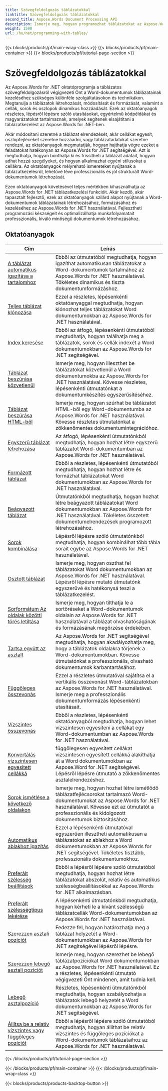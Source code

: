 ```yaml
---
title: Szövegfeldolgozás táblázatokkal
linktitle: Szövegfeldolgozás táblázatokkal
second_title: Aspose.Words Document Processing API
description: Ismerje meg, hogyan programozhat táblázatokat az Aspose.Words for .NET-ben. Ismerje meg, hogyan hozhat létre, kezelhet és formázhat táblázatokat Word-dokumentumaiban a lépésről lépésre bemutatott oktatóanyagok és C#-kódpéldák segítségével.
weight: 1590
url: /hu/net/programming-with-tables/
---
```


{{< blocks/products/pf/main-wrap-class >}}
{{< blocks/products/pf/main-container >}}
{{< blocks/products/pf/tutorial-page-section >}}

# Szövegfeldolgozás táblázatokkal

Az Aspose.Words for .NET oktatóprogramja a táblázatos szövegfeldolgozásról végigvezeti Önt a Word-dokumentumok táblázatainak kezeléséhez szükséges különféle szolgáltatásokon és technikákon. Megtanulja a táblázatok létrehozását, módosítását és formázását, valamint a cellák, sorok és oszlopok dinamikus hozzáadását. Ezek az oktatóanyagok részletes, lépésről lépésre szóló utasításokat, egyértelmű kódpéldákat és magyarázatokat tartalmaznak, amelyek segítenek elsajátítani a táblázatkezelést az Aspose.Words for .NET-ben.

Akár módosítani szeretné a táblázat elrendezését, akár cellákat egyesít, oszlopfejléceket szeretne hozzáadni, vagy táblázatadatokat szeretne rendezni, az oktatóanyagok megmutatják, hogyan hajthatja végre ezeket a feladatokat hatékonyan az Aspose.Words for .NET segítségével. Azt is megtudhatja, hogyan bonthatja ki és frissítheti a táblázat adatait, hogyan adhat hozzá szegélyeket, és hogyan alkalmazhat egyéni stílusokat a cellákra. Az oktatóanyagok mélyreható ismereteket nyújtanak a táblázatkezelésről, lehetővé téve professzionális és jól strukturált Word-dokumentumok létrehozását.

Ezen oktatóanyagok követésével teljes mértékben kihasználhatja az Aspose.Words for .NET táblázatkezelési funkcióit. Akár kezdő, akár tapasztalt fejlesztő, ezek az oktatóanyagok szilárd alapot nyújtanak a Word-dokumentumok táblázatainak létrehozásához, formázásához és kezeléséhez az Aspose.Words for .NET használatával. Fejlesztheti programozási készségeit és optimalizálhatja munkafolyamatait professzionális, kiváló minőségű dokumentumok létrehozásához.

 ## Oktatóanyagok
| Cím | Leírás |
| --- | --- |
| [A táblázat automatikus igazítása a tartalomhoz](./auto-fit-table-to-contents/) | Ebből az útmutatóból megtudhatja, hogyan igazíthat automatikusan táblázatokat a Word-dokumentumok tartalmához az Aspose.Words for .NET használatával. Tökéletes dinamikus és tiszta dokumentumformázáshoz. |
| [Teljes táblázat klónozása](./clone-complete-table/) | Ezzel a részletes, lépésenkénti oktatóanyaggal megtudhatja, hogyan klónozhat teljes táblázatokat Word dokumentumokban az Aspose.Words for .NET használatával. |
| [Index keresése](./finding-index/) | Ebből az átfogó, lépésenkénti útmutatóból megtudhatja, hogyan találhatja meg a táblázatok, sorok és cellák indexét a Word dokumentumokban az Aspose.Words for .NET segítségével. |
| [Táblázat beszúrása közvetlenül](./insert-table-directly/) | Ismerje meg, hogyan illeszthet be táblázatokat közvetlenül a Word dokumentumokba az Aspose.Words for .NET használatával. Kövesse részletes, lépésenkénti útmutatónkat a dokumentumkészítés egyszerűsítéséhez. |
| [Táblázat beszúrása HTML-ből](./insert-table-from-html/) | Ismerje meg, hogyan szúrhat be táblázatot HTML-ből egy Word-dokumentumba az Aspose.Words for .NET használatával. Kövesse részletes útmutatónkat a zökkenőmentes dokumentumintegrációhoz. |
| [Egyszerű táblázat létrehozása](./create-simple-table/) | Az átfogó, lépésenkénti útmutatónkból megtudhatja, hogyan hozhat létre egyszerű táblázatot Word-dokumentumban az Aspose.Words for .NET használatával. |
| [Formázott táblázat](./formatted-table/) | Ebből a részletes, lépésenkénti útmutatóból megtudhatja, hogyan hozhat létre és formázhat táblázatokat Word dokumentumokban az Aspose.Words for .NET használatával. |
| [Beágyazott táblázat](./nested-table/) | Útmutatónkból megtudhatja, hogyan hozhat létre beágyazott táblázatokat Word dokumentumokban az Aspose.Words for .NET használatával. Tökéletes összetett dokumentumelrendezések programozott létrehozásához. |
| [Sorok kombinálása](./combine-rows/) | Lépésről lépésre szóló útmutatónkból megtudhatja, hogyan kombinálhat több tábla sorait egybe az Aspose.Words for .NET használatával. |
| [Osztott táblázat](./split-table/) | Ismerje meg, hogyan oszthat fel táblázatokat Word dokumentumokban az Aspose.Words for .NET használatával. Lépésről lépésre mutató útmutatónk egyszerűvé és hatékonysá teszi a táblázatkezelést. |
| [Sorformátum Az oldalak közötti törés letiltása](./row-format-disable-break-across-pages/) | Ismerje meg, hogyan tilthatja le a sortöréseket a Word-dokumentumok oldalain az Aspose.Words for .NET használatával a táblázat olvashatóságának és formázásának megőrzése érdekében. |
| [Tartsa együtt az asztalt](./keep-table-together/) | Az Aspose.Words for .NET segítségével megtudhatja, hogyan akadályozhatja meg, hogy a táblázatok oldalakra törjenek a Word-dokumentumokban. Kövesse útmutatónkat a professzionális, olvasható dokumentumok karbantartásához. |
| [Függőleges összevonás](./vertical-merge/) | Ezzel a részletes útmutatóval sajátítsa el a vertikális összevonást Word-táblázatokban az Aspose.Words for .NET használatával. Ismerje meg a professzionális dokumentumformázás lépésenkénti utasításait. |
| [Vízszintes összevonás](./horizontal-merge/) | Ebből a részletes, lépésenkénti oktatóanyagból megtudhatja, hogyan lehet vízszintesen egyesíteni a cellákat egy Word-dokumentumban az Aspose.Words for .NET használatával. |
| [Konvertálás vízszintesen egyesített cellákká](./convert-to-horizontally-merged-cells/) | függőlegesen egyesített cellákat vízszintesen egyesített cellákká alakíthatja át a Word dokumentumokban az Aspose.Word for .NET segítségével. Lépésről lépésre útmutató a zökkenőmentes asztalelrendezéshez. |
| [Sorok ismétlése a következő oldalakon](./repeat-rows-on-subsequent-pages/) | Ismerje meg, hogyan hozhat létre ismétlődő táblázatfejlécsorokat tartalmazó Word-dokumentumokat az Aspose.Words for .NET használatával. Kövesse ezt az útmutatót a professzionális és kidolgozott dokumentumok biztosításához. |
| [Automatikus ablakhoz igazítás](./auto-fit-to-page-width/) | Ezzel a lépésenkénti útmutatóval egyszerűen illesztheti automatikusan a táblázatokat az ablakhoz a Word dokumentumokban az Aspose.Words for .NET segítségével. Tökéletes tisztább, professzionális dokumentumokhoz. |
| [Preferált szélesség beállítások](./preferred-width-settings/) | Ebből a lépésről lépésre szóló útmutatóból megtudhatja, hogyan hozhat létre táblázatokat abszolút, relatív és automatikus szélességbeállításokkal az Aspose.Words for .NET alkalmazásban. |
| [Preferált szélességtípus lekérése](./retrieve-preferred-width-type/) | A lépésenkénti útmutatónkból megtudhatja, hogyan kérheti le a kívánt szélességű táblázatcellák Word-dokumentumokban az Aspose.Words for .NET használatával. |
| [Szerezzen asztali pozíciót](./get-table-position/) | Fedezze fel, hogyan határozhatja meg a táblázat helyzetét a Word-dokumentumokban az Aspose.Words for .NET segítségével lépésről lépésre. |
| [Szerezzen lebegő asztali pozíciót](./get-floating-table-position/) | Ismerje meg, hogyan szerezhet be lebegő táblázatpozíciókat Word dokumentumokban az Aspose.Words for .NET használatával. Ez a részletes, lépésenkénti útmutató végigvezeti Önt mindenen, amit tudnia kell. |
| [Lebegő asztalpozíció](./floating-table-position/) | Részletes, lépésenkénti útmutatónkból megtudhatja, hogyan szabályozhatja a táblázatok lebegő helyzetét a Word dokumentumokban az Aspose.Words for .NET segítségével. |
| [Állítsa be a relatív vízszintes vagy függőleges pozíciót](./set-relative-horizontal-or-vertical-position/) | Ebből a lépésről lépésre szóló útmutatóból megtudhatja, hogyan állíthat be relatív vízszintes és függőleges pozíciókat a Word-dokumentumok táblázataihoz az Aspose.Words for .NET használatával. |
{{< /blocks/products/pf/tutorial-page-section >}}

{{< /blocks/products/pf/main-container >}}
{{< /blocks/products/pf/main-wrap-class >}}

{{< blocks/products/products-backtop-button >}}

